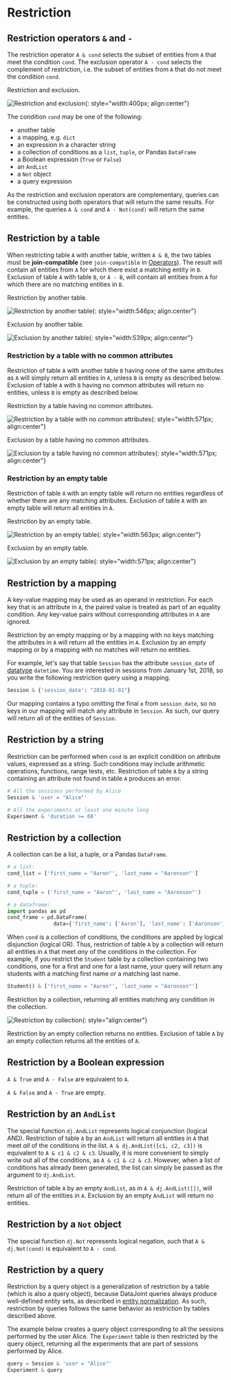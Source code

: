 # Restriction

## Restriction operators `&` and `-`

The restriction operator `A & cond` selects the subset of entities from `A` that meet 
the condition `cond`.
The exclusion operator `A - cond` selects the complement of restriction, i.e. the 
subset of entities from  `A` that do not meet the condition `cond`.

Restriction and exclusion.

![Restriction and exclusion](../images/op-restrict.png){: style="width:400px; align:center"}

The condition `cond` may be one of the following:

+ another table
+ a mapping, e.g. `dict`
+ an expression in a character string
+ a collection of conditions as a `list`, `tuple`, or Pandas `DataFrame`
+ a Boolean expression (`True` or `False`)
+ an `AndList`
+ a `Not` object
+ a query expression

As the restriction and exclusion operators are complementary, queries can be 
constructed using both operators that will return the same results.
For example, the queries `A & cond` and `A - Not(cond)` will return the same entities.

## Restriction by a table

When restricting table `A` with another table, written `A & B`, the two tables must be 
**join-compatible** (see `join-compatible` in [Operators](./operators.md)).
The result will contain all entities from `A` for which there exist a matching entity 
in `B`.
Exclusion of table `A` with table `B`, or `A - B`, will contain all entities from `A` 
for which there are no matching entities in `B`.

Restriction by another table.

![Restriction by another table](../images/restrict-example1.png){: style="width:546px; align:center"}

Exclusion by another table.

![Exclusion by another table](../images/diff-example1.png){: style="width:539px; align:center"}

### Restriction by a table with no common attributes

Restriction of table `A` with another table `B` having none of the same attributes as 
`A` will simply return all entities in `A`, unless `B` is empty as described below.
Exclusion of table `A` with `B` having no common attributes will return no entities, 
unless `B` is empty as described below.

Restriction by a table having no common attributes.

![Restriction by a table with no common attributes](../images/restrict-example2.png){: style="width:571px; align:center"}

Exclusion by a table having no common attributes.

![Exclusion by a table having no common attributes](../images/diff-example2.png){: style="width:571px; align:center"}

### Restriction by an empty table

Restriction of table `A` with an empty table will return no entities regardless of 
whether there are any matching attributes.
Exclusion of table `A` with an empty table will return all entities in `A`.

Restriction by an empty table.

![Restriction by an empty table](../images/restrict-example3.png){: style="width:563px; align:center"}

Exclusion by an empty table.

![Exclusion by an empty table](../images/diff-example3.png){: style="width:571px; align:center"}

## Restriction by a mapping

A key-value mapping may be used as an operand in restriction.
For each key that is an attribute in `A`, the paired value is treated as part of an 
equality condition.
Any key-value pairs without corresponding attributes in `A` are ignored.

Restriction by an empty mapping or by a mapping with no keys matching the attributes in 
`A` will return all the entities in `A`.
Exclusion by an empty mapping or by a mapping with no matches will return no entities.

For example, let's say that table `Session` has the attribute `session_date` of 
[datatype](../design/tables/attributes.md) `datetime`.
You are interested in sessions from January 1st, 2018, so you write the following 
restriction query using a mapping.

```python
Session & {'session_date': "2018-01-01"}
```

Our mapping contains a typo omitting the final `e` from `session_date`, so no keys in 
our mapping will match any attribute in `Session`.
As such, our query will return all of the entities of `Session`.

## Restriction by a string

Restriction can be performed when `cond` is an explicit condition on attribute values, 
expressed as a string.
Such conditions may include arithmetic operations, functions, range tests, etc.
Restriction of table `A` by a string containing an attribute not found in table `A` 
produces an error.

```python
# All the sessions performed by Alice
Session & 'user = "Alice"'

# All the experiments at least one minute long
Experiment & 'duration >= 60'
```

## Restriction by a collection

A collection can be a list, a tuple, or a Pandas `DataFrame`.

```python
# a list:
cond_list = ['first_name = "Aaron"', 'last_name = "Aaronson"']

# a tuple:
cond_tuple = ('first_name = "Aaron"', 'last_name = "Aaronson"')

# a dataframe:
import pandas as pd
cond_frame = pd.DataFrame(
               data={'first_name': ['Aaron'], 'last_name': ['Aaronson']})
```

When `cond` is a collection of conditions, the conditions are applied by logical 
disjunction (logical OR).
Thus, restriction of table `A` by a collection will return all entities in `A` that 
meet *any* of the conditions in the collection.
For example, if you restrict the `Student` table by a collection containing two 
conditions, one for a first and one for a last name, your query will return any 
students with a matching first name *or* a matching last name.

```python
Student() & ['first_name = "Aaron"', 'last_name = "Aaronson"']
```

Restriction by a collection, returning all entities matching any condition in the collection.

![Restriction by collection](../images/python_collection.png){: style="align:center"}

Restriction by an empty collection returns no entities.
Exclusion of table `A` by an empty collection returns all the entities of `A`.

## Restriction by a Boolean expression

`A & True` and `A - False` are equivalent to `A`.

`A & False` and `A - True` are empty.

## Restriction by an `AndList`

The special function `dj.AndList` represents logical conjunction (logical AND).
Restriction of table `A` by an `AndList` will return all entities in `A` that meet 
*all* of the conditions in the list.
`A & dj.AndList([c1, c2, c3])` is equivalent to `A & c1 & c2 & c3`.
Usually, it is more convenient to simply write out all of the conditions, as 
`A & c1 & c2 & c3`.
However, when a list of conditions has already been generated, the list can simply be 
passed as the argument to `dj.AndList`.

Restriction of table `A` by an empty `AndList`, as in `A & dj.AndList([])`, will return 
all of the entities in `A`.
Exclusion by an empty `AndList` will return no entities.

## Restriction by a `Not` object

The special function `dj.Not` represents logical negation, such that `A & dj.Not(cond)` 
is equivalent to `A - cond`.

## Restriction by a query

Restriction by a query object is a generalization of restriction by a table (which is 
also a query object), because DataJoint queries always produce well-defined entity 
sets, as described in  [entity normalization](../design/normalization.md).
As such, restriction by queries follows the same behavior as restriction by tables 
described above.

The example below creates a query object corresponding to all the sessions performed by 
the user Alice.
The `Experiment` table is then restricted by the query object, returning all the 
experiments that are part of sessions performed by Alice.

```python
query = Session & 'user = "Alice"'
Experiment & query
```
